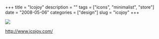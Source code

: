 +++
title = "Icojoy"
description = ""
tags = ["icons", "minimalist", "store"]
date = "2008-05-06"
categories = ["design"]
slug = "icojoy"
+++


 

  <div id="screens-thumbs" class="clearfix">
    <div class="txt-center" id="design-submission"><a href="http://www.icojoy.com/"><img id='bluga-thumbnail-1233' class='bluga-thumbnail large' src='http://media.konigi.com/bluga/
wt482077e91f79d_0.jpg'/></a></div>  
  </div>   
<p><a href="http://www.icojoy.com/">http://www.icojoy.com/</a></p>




